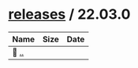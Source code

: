 ---
---

# [releases](/releases/) / 22.03.0


| Name | Size | Date |
|:---|---:|---|
| 📁 [..](../) | | |

